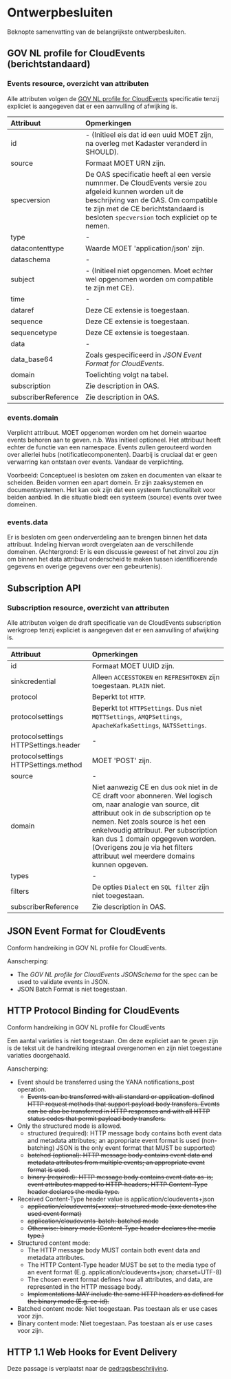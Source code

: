 # Ontwerpbesluiten

Beknopte samenvatting van de belangrijkste ontwerpbesluiten.

## GOV NL profile for CloudEvents (berichtstandaard)

### Events resource, overzicht van attributen

Alle attributen volgen de [GOV NL profile for CloudEvents](https://vng-realisatie.github.io/NL-GOV-profile-for-CloudEvents/) specificatie tenzij expliciet is aangegeven dat er een aanvulling of afwijking is. 

Attribuut           | Opmerkingen
| :--- | :--- 
id                  | - (Initieel eis dat id een uuid MOET zijn, na overleg met Kadaster veranderd in SHOULD).
source              | Formaat MOET URN zijn.
specversion         | De OAS specificatie heeft al een versie numnmer. De CloudEvents versie zou afgeleid kunnen worden uit de beschrijving van de OAS. Om compatible te zijn met de CE berichtstandaard is besloten `specversion` toch expliciet op te nemen.
type                | -
datacontenttype     | Waarde MOET 'application/json' zijn.
dataschema          | -
subject             | - (Initieel niet opgenomen. Moet echter wel opgenomen worden om compatible te zijn met CE).
time                | -
dataref             | Deze CE extensie is toegestaan.
sequence            | Deze CE extensie is toegestaan.
sequencetype        | Deze CE extensie is toegestaan.
data                | -
data_base64         | Zoals gespecificeerd in _JSON Event Format for CloudEvents_.
domain              | Toelichting volgt na tabel.
subscription        | Zie description in OAS.
subscriberReference | Zie description in OAS.

### events.domain

Verplicht attribuut. MOET opgenomen worden om het domein waartoe events behoren aan te geven.
n.b. Was initieel optioneel. Het attribuut heeft echter de functie van een namespace. Events zullen gerouteerd worden over allerlei hubs (notificatiecomponenten). Daarbij is cruciaal dat er geen verwarring kan ontstaan over events. Vandaar de verplichting.

Voorbeeld: Conceptueel is besloten om zaken en documenten van elkaar te scheiden. Beiden vormen een apart domein. Er zijn zaaksystemen en documentsystemen. Het kan ook zijn dat een systeem functionaliteit voor beiden aanbied. In die situatie biedt een systeem (source) events over twee domeinen.

### events.data

Er is besloten om geen onderverdeling aan te brengen binnen het data attribuut. Indeling hiervan wordt overgelaten aan de verschillende domeinen.
(Achtergrond: Er is een discussie geweest of het zinvol zou zijn om binnen het data attribuut onderscheid te maken tussen identificerende gegevens en overige gegevens over een gebeurtenis).

## Subscription API

### Subscription resource, overzicht van attributen

Alle attributen volgen de draft specificatie van de CloudEvents subscription werkgroep tenzij expliciet is aangegeven dat er een aanvulling of afwijking is. 

Attribuut           | Opmerkingen
| :--- | :--- 
id                  | Formaat MOET UUID zijn.
sinkcredential      | Alleen `ACCESSTOKEN` en `REFRESHTOKEN` zijn toegestaan. `PLAIN` niet.
protocol            | Beperkt tot `HTTP`.
protocolsettings    | Beperkt tot `HTTPSettings`. Dus niet `MQTTSettings`, `AMQPSettings`, `ApacheKafkaSettings`, `NATSSettings`.
protocolsettings HTTPSettings.header | -
protocolsettings HTTPSettings.method | MOET 'POST' zijn.
source              | -
domain              | Niet aanwezig CE en dus ook niet in de CE draft voor abonneren. Wel logisch om, naar analogie van source, dit attribuut ook in de subscription op te nemen. Net zoals source is het een enkelvoudig attribuut. Per subscription kan dus 1 domain opgegeven worden. (Overigens zou je via het filters attribuut wel meerdere domains kunnen opgeven.
types               | -
filters             | De opties `Dialect` en `SQL filter` zijn niet toegestaan.
subscriberReference | Zie description in OAS.

## JSON Event Format for CloudEvents

Conform handreiking in GOV NL profile for CloudEvents.

Aanscherping:
- The _GOV NL profile for CloudEvents JSONSchema_ for the spec can be used to validate events in JSON.
- JSON Batch Format is niet toegestaan.

## HTTP Protocol Binding for CloudEvents

Conform handreiking in GOV NL profile for CloudEvents

Een aantal variaties is niet toegestaan. Om deze expliciet aan te geven zijn is de tekst uit de handreiking integraal overgenomen en zijn niet toegestane variaties doorgehaald.

Aanscherping:
- Event should be transferred using the YANA notifications_post operation.
  - ~~Events can be transferred with all standard or application-defined HTTP request methods that support payload body transfers. Events can be also be transferred in HTTP responses and with all HTTP status codes that permit payload body transfers.~~
- Only the structured mode is allowed.
  - structured (required): HTTP message body contains both event data and metadata attributes; an appropriate event format is used (non-batching) JSON is the only event format that MUST be supported)
  - ~~batched (optional): HTTP message body contains event data and metadata attributes from multiple events; an appropriate event format is used.~~
  - ~~binary (required): HTTP message body contains event data as-is; event attributes mapped to HTTP-headers; HTTP Content-Type header declares the media type.~~
- Received Content-Type header value is application/cloudevents+json
  - ~~application/cloudevents(+xxxx): structured mode (xxx denotes the used event format)~~
  - ~~application/cloudevents-batch: batched mode~~
  - ~~Otherwise: binary mode (Content-Type header declares the media type.)~~
- Structured content mode:
  - The HTTP message body MUST contain both event data and metadata attributes.
  - The HTTP Content-Type header MUST be set to the media type of an event format (E.g. application/cloudevents+json; charset=UTF-8)
  - The chosen event format defines how all attributes, and data, are represented in the HTTP message body.
  - ~~Implementations MAY include the same HTTP headers as defined for the binary mode (E.g. ce-id).~~
- Batched content mode: Niet toegestaan. Pas toestaan als er use cases voor zijn.
- Binary content mode: Niet toegestaan. Pas toestaan als er use cases voor zijn.

## HTTP 1.1 Web Hooks for Event Delivery

Deze passage is verplaatst naar de [gedragsbeschrijving](./gedrag.md).
